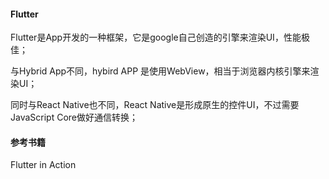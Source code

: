 #### Flutter

Flutter是App开发的一种框架，它是google自己创造的引擎来渲染UI，性能极佳；

与Hybrid App不同，hybird APP 是使用WebView，相当于浏览器内核引擎来渲染UI；

同时与React Native也不同，React Native是形成原生的控件UI，不过需要JavaScript Core做好通信转换；

#### 参考书籍

Flutter in Action